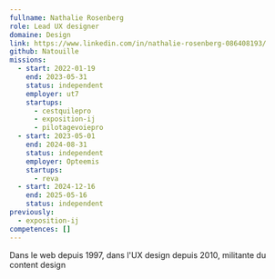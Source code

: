 ```yaml
---
fullname: Nathalie Rosenberg
role: Lead UX designer
domaine: Design
link: https://www.linkedin.com/in/nathalie-rosenberg-086408193/
github: Natouille
missions:
  - start: 2022-01-19
    end: 2023-05-31
    status: independent
    employer: ut7
    startups:
      - cestquilepro
      - exposition-ij
      - pilotagevoiepro
  - start: 2023-05-01
    end: 2024-08-31
    status: independent
    employer: Opteemis
    startups:
      - reva
  - start: 2024-12-16
    end: 2025-05-16
    status: independent
previously:
  - exposition-ij
competences: []
---
```

Dans le web depuis 1997, dans l'UX design depuis 2010, militante du content design